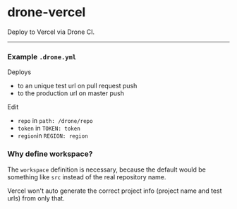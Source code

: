 # drone-vercel

Deploy to Vercel via Drone CI.

___

### Example `.drone.yml`

Deploys
* to an unique test url on pull request push
* to the production url on master push

Edit
* `repo` in `path: /drone/repo`
* `token` in `TOKEN: token`
* `region`in `REGION: region`

### Why define workspace?

The `workspace` definition is necessary, because the default would be something like `src` instead of the real
repository name.

Vercel won't auto generate the correct project info (project name and test urls) from only that.
